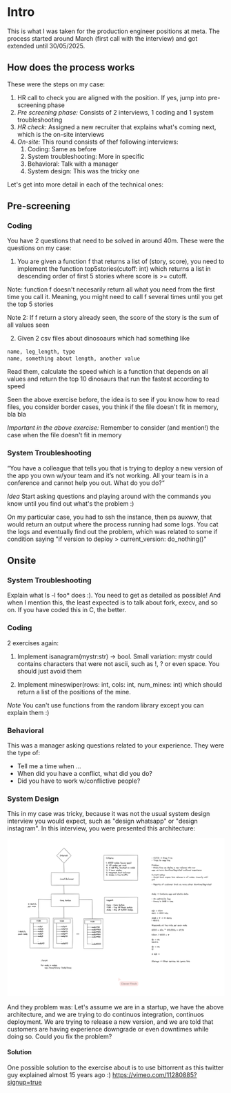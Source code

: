 # Intro

This is what I was taken for the production engineer positions at meta. The process
started around March (first call with the interview) and got extended until 30/05/2025.

## How does the process works

These were the steps on my case:

1. HR call to check you are aligned with the position. If yes, jump into pre-screening phase
2. *Pre screening phase:* Consists of 2 interviews, 1 coding and 1 system troubleshooting
3. *HR check:* Assigned a new recruiter that explains what's coming next, which is the on-site 
interviews
4. *On-site:* This round consists of thef following interviews:
	1. Coding: Same as before
	2. System troubleshooting: More in specific
	3. Behavioral: Talk with a manager
	4. System design: This was the tricky one


Let's get into more detail in each of the technical ones:

## Pre-screening

### Coding

You have 2 questions that need to be solved in around 40m. These were the questions on my case:

1. You are given a function f that returns a list of (story, score), you need to implement
 the function top5stories(cutoff: int) which returns a list in descending order of first 5
stories where score is >= cutoff.

Note: function f doesn't necesarily return all what you need from the first time you call it.
Meaning, you might need to call f several times until you get the top 5 stories

Note 2: If f return a story already seen, the score of the story is the sum of all values seen

2. Given 2 csv files about dinosoaurs which had something like

```
name, leg_length, type
name, something about length, another value
```

Read them, calculate the speed which is a function that depends on all values and return the
top 10 dinosaurs that run the fastest according to speed

Seen the above exercise before, the idea is to see if you know how to read files, you consider
border cases, you think if the file doesn't fit in memory, bla bla

*Important in the above exercise:* Remember to consider (and mention!) the case when the file
doesn't fit in memory


### System Troubleshooting

“You have a colleague that tells you that is trying to deploy a new version of
the app you own w/your team and it’s not working. All your team is in a
conference and cannot help you out. What do you do?“

*Idea* Start asking questions and playing around with the commands you know until 
you find out what's the problem :)

On my particular case, you had to ssh the instance, then ps auxww, that would return
an output where the process running had some logs. You cat the logs and eventually 
find out the problem, which was related to some if condition saying "if version to 
deploy > current_version: do_nothing()"


## Onsite

### System Troubleshooting

Explain what ls -l foo* does :). You need to get as detailed as possible! And when I mention this, 
the least expected is to talk about fork, execv, and so on. If you have coded this in C, the better.

### Coding

2 exercises again:

1. Implement isanagram(mystr:str) -> bool. Small variation: mystr could contains characters that were
not ascii, such as !, ? or even space. You should just avoid them

2. Implement mineswiper(rows: int, cols: int, num_mines: int) which should return a list of the positions
of the mine. 

*Note* You can't use functions from the random library except you can explain them :)

### Behavioral

This was a manager asking questions related to your experience. They were the type of:

- Tell me a time when ...
- When did you have a conflict, what did you do? 
- Did you have to work w/conflictive people?

### System Design

This in my case was tricky, because it was not the usual system design interview you would expect, such as
"design whatsapp" or "design instagram". In this interview, you were presented this architecture:

![architecture](interview_design_meta.png)

And they problem was: Let's assume we are in a startup, we have the above architecture, and we are trying
to do continuos integration, continuos deployment. We are trying to release a new version, and we are told
that customers are having experience downgrade or even downtimes while doing so. Could you fix the problem?


#### Solution

One possible solution to the exercise about is to use bittorrent as this twitter guy explained almost 15 years ago :) https://vimeo.com/11280885?signup=true
